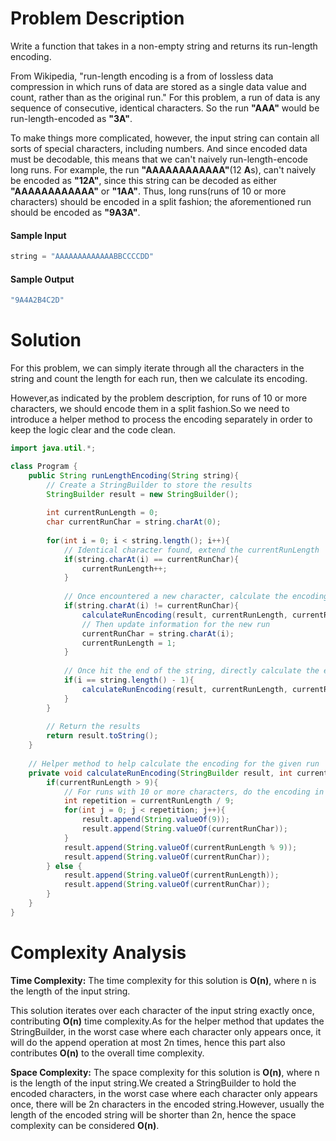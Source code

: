 # Problem Description
Write a function that takes in a non-empty string and returns its run-length encoding.

From Wikipedia, "run-length encoding is a from of lossless data compression in which runs of data are stored as a single data value and count, rather than as the original run." For this problem, a run of data is any sequence of consecutive, identical characters. So the run **"AAA"** would be run-length-encoded as **"3A"**. 

To make things more complicated, however, the input string can contain all sorts of special characters, including numbers. And since encoded data must be decodable, this means that we can't naively run-length-encode long runs. For example, the run **"AAAAAAAAAAAA"**(12 **A**s), can't naively be encoded as **"12A"**, since this string can be decoded as either **"AAAAAAAAAAAA"** or **"1AA"**. Thus, long runs(runs of 10 or more characters) should be encoded in a split fashion; the aforementioned run should be encoded as **"9A3A"**.

#### Sample Input
```java
string = "AAAAAAAAAAAAABBCCCCDD"
```

#### Sample Output
```java
"9A4A2B4C2D"
```

# Solution
For this problem, we can simply iterate through all the characters in the string and count the length for each run, then we calculate its encoding.

 However,as indicated by the problem description, for runs of 10 or more characters, we should encode them in a split fashion.So we need to introduce a helper method to process the encoding separately in order to keep the logic clear and the code clean.

```java
import java.util.*;

class Program {
	public String runLengthEncoding(String string){
		// Create a StringBuilder to store the results
		StringBuilder result = new StringBuilder();
		
		int currentRunLength = 0;
		char currentRunChar = string.charAt(0);
		
		for(int i = 0; i < string.length(); i++){
			// Identical character found, extend the currentRunLength
			if(string.charAt(i) == currentRunChar){
				currentRunLength++;
			}
			
			// Once encountered a new character, calculate the encoding for the previous run
			if(string.charAt(i) != currentRunChar){
				calculateRunEncoding(result, currentRunLength, currentRunChar);
				// Then update information for the new run
				currentRunChar = string.charAt(i);
				currentRunLength = 1;
			}
			
			// Once hit the end of the string, directly calculate the encoding for the current run
			if(i == string.length() - 1){
				calculateRunEncoding(result, currentRunLength, currentRunChar);
			}
		}
		
		// Return the results
		return result.toString();
	}
	
	// Helper method to help calculate the encoding for the given run 
	private void calculateRunEncoding(StringBuilder result, int currentRunLength, char currentRunChar){
		if(currentRunLength > 9){
			// For runs with 10 or more characters, do the encoding in a split fashion.
			int repetition = currentRunLength / 9;
			for(int j = 0; j < repetition; j++){
				result.append(String.valueOf(9));
				result.append(String.valueOf(currentRunChar));
			}
			result.append(String.valueOf(currentRunLength % 9));
			result.append(String.valueOf(currentRunChar));
		} else {
			result.append(String.valueOf(currentRunLength));
			result.append(String.valueOf(currentRunChar));
		}
	}
}
```

# Complexity Analysis
**Time Complexity:** The time complexity for this solution is **O(n)**, where n is the length of the input string.

This solution iterates over each character of the input string exactly once, contributing **O(n)** time complexity.As for the helper method that updates the StringBuilder, in the worst case where each character only appears once, it will do the append operation at most 2n times, hence this part also contributes **O(n)** to the overall time complexity.

**Space Complexity:** The space complexity for this solution is **O(n)**, where n is the length of the input string.We created a StringBuilder to hold the encoded characters, in the worst case where each character only appears once, there will be 2n characters in the encoded string.However, usually the length of the encoded string will be shorter than 2n, hence the space complexity can be considered **O(n)**.
